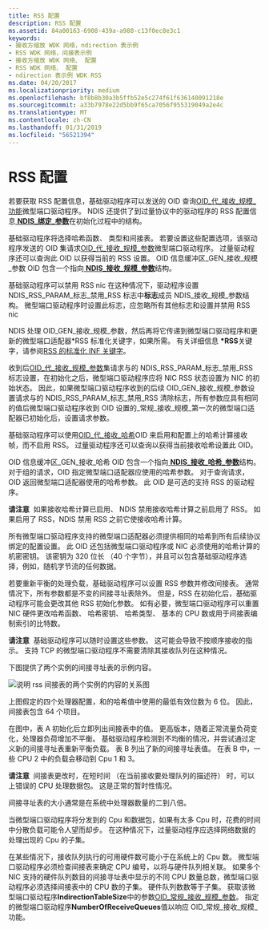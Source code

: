 ```yaml
---
title: RSS 配置
description: RSS 配置
ms.assetid: 84a00163-6908-439a-a980-c13f0ec8e3c1
keywords:
- 接收方缩放 WDK 网络，ndirection 表示例
- RSS WDK 网络，间接表示例
- 接收方缩放 WDK 网络、 配置
- RSS WDK 网络、 配置
- ndirection 表示例 WDK RSS
ms.date: 04/20/2017
ms.localizationpriority: medium
ms.openlocfilehash: bf8b8b30a3b5ffb52e5c274f61f636140091218e
ms.sourcegitcommit: a33b7978e22d5bb9f65ca7056f955319049a2e4c
ms.translationtype: MT
ms.contentlocale: zh-CN
ms.lasthandoff: 01/31/2019
ms.locfileid: "56521394"
---
```

# <a name="rss-configuration"></a>RSS 配置





若要获取 RSS 配置信息，基础驱动程序可以发送的 OID 查询[OID\_代\_接收\_规模\_功能](https://msdn.microsoft.com/library/windows/hardware/ff569636)微型端口驱动程序。 NDIS 还提供了到过量协议中的驱动程序的 RSS 配置信息[ **NDIS\_绑定\_参数**](https://msdn.microsoft.com/library/windows/hardware/ff564832)在初始化过程中的结构。

基础驱动程序将选择哈希函数、 类型和间接表。 若要设置这些配置选项，该驱动程序发送的 OID 集请求[OID\_代\_接收\_规模\_参数](https://msdn.microsoft.com/library/windows/hardware/ff569637)微型端口驱动程序。 过量驱动程序还可以查询此 OID 以获得当前的 RSS 设置。 OID 信息缓冲区\_GEN\_接收\_规模\_参数 OID 包含一个指向[ **NDIS\_接收\_规模\_参数**](https://msdn.microsoft.com/library/windows/hardware/ff567228)结构。

基础驱动程序可以禁用 RSS nic 在这种情况下，驱动程序设置 NDIS\_RSS\_PARAM\_标志\_禁用\_RSS 标志中**标志**成员 NDIS\_接收\_规模\_参数结构。 微型端口驱动程序时设置此标志，应忽略所有其他标志和设置并禁用 RSS nic

NDIS 处理 OID\_GEN\_接收\_规模\_参数，然后再将它传递到微型端口驱动程序和更新的微型端口适配器\*RSS 标准化关键字，如果所需。 有关详细信息 **\*RSS**关键字，请参阅[RSS 的标准化 INF 关键字](standardized-inf-keywords-for-rss.md)。

收到后[OID\_代\_接收\_规模\_参数](https://msdn.microsoft.com/library/windows/hardware/ff569637)集请求与的 NDIS\_RSS\_PARAM\_标志\_禁用\_RSS 标志设置，在初始化之后，微型端口驱动程序应将 NIC RSS 状态设置为 NIC 的初始状态。 因此，如果微型端口驱动程序收到的后续 OID\_GEN\_接收\_规模\_参数设置请求与的 NDIS\_RSS\_PARAM\_标志\_禁用\_RSS 清除标志，所有参数应具有相同的值后微型端口驱动程序收到 OID 设置的\_常规\_接收\_规模\_第一次的微型端口适配器已初始化后，设置请求参数。

基础驱动程序可以使用[OID\_代\_接收\_哈希](https://msdn.microsoft.com/library/windows/hardware/ff569635)OID 来启用和配置上的哈希计算接收帧，而不启用 RSS。 过量驱动程序还可以查询以获得当前接收哈希设置此 OID。

OID 信息缓冲区\_GEN\_接收\_哈希 OID 包含一个指向[ **NDIS\_接收\_哈希\_参数**](https://msdn.microsoft.com/library/windows/hardware/ff567190)结构。 对于组的请求，OID 指定微型端口适配器应使用的哈希参数。 对于查询请求，OID 返回微型端口适配器使用的哈希参数。 此 OID 是可选的支持 RSS 的驱动程序。

**请注意**  如果接收哈希计算已启用、 NDIS 禁用接收哈希计算之前启用了 RSS。 如果启用了 RSS，NDIS 禁用 RSS 之前它使接收哈希计算。

 

所有微型端口驱动程序支持的微型端口适配器必须提供相同的哈希到所有后续协议绑定的配置设置。 此 OID 还包括微型端口驱动程序或 NIC 必须使用的哈希计算的机密密钥。 该密钥为 320 位长 （40 个字节），并且可以包含基础驱动程序选择，例如，随机字节流的任何数据。

若要重新平衡的处理负载，基础驱动程序可以设置 RSS 参数并修改间接表。 通常情况下，所有参数都是不变的间接寻址表除外。 但是，RSS 在初始化后，基础驱动程序可能会更改其他 RSS 初始化参数。 如有必要，微型端口驱动程序可以重置 NIC 硬件更改哈希函数、 哈希密钥、 哈希类型、 基本的 CPU 数或用于间接表编制索引的比特数。

**请注意**  基础驱动程序可以随时设置这些参数。 这可能会导致不按顺序接收的指示。 支持 TCP 的微型端口驱动程序不需要清除其接收队列在这种情况。

 

下图提供了两个实例的间接寻址表的示例内容。

![说明 rss 间接表的两个实例的内容的关系图](images/rss-table.png)

上图假定的四个处理器配置，和的哈希值中使用的最低有效位数为 6 位。 因此，间接表包含 64 个项目。

在图中，表 A 初始化后立即列出间接表中的值。 更高版本，随着正常流量负荷变化，处理器负荷增加不平衡。 基础驱动程序检测到不均衡的情况，并尝试通过定义新的间接寻址表重新平衡负载。 表 B 列出了新的间接寻址表值。 在表 B 中，一些 CPU 2 中的负载会移动到 Cpu 1 和 3。

**请注意**  间接表更改时，在短时间 （在当前接收要处理队列的描述符） 时，可以上错误的 CPU 处理数据包。 这是正常的暂时性情况。

 

间接寻址表的大小通常是在系统中处理器数量的二到八倍。

当微型端口驱动程序将分发到的 Cpu 和数据包，如果有太多 Cpu 时，花费的时间中分散负载可能令人望而却步。 在这种情况下，过量驱动程序应选择网络数据的处理出现的 Cpu 的子集。

在某些情况下，接收队列执行的可用硬件数可能小于在系统上的 Cpu 数。 微型端口驱动程序必须检查间接表来确定 CPU 编号，以将与硬件队列相关联。 如果多个 NIC 支持的硬件队列数目的间接寻址表中显示的不同 CPU 数量总数，微型端口驱动程序必须选择间接表中的 CPU 数的子集。 硬件队列数数等于子集。 获取该微型端口驱动程序**IndirectionTableSize**中的参数[OID\_常规\_接收\_规模\_参数](https://msdn.microsoft.com/library/windows/hardware/ff569637)。 指定的微型端口驱动程序**NumberOfReceiveQueues**值以响应 OID\_常规\_接收\_规模\_功能。

 

 





